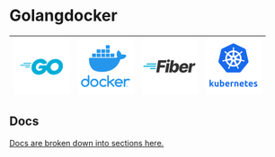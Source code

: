 # Golangdocker

| !["Go"](_repository_assets/logo-golang.png?raw=true "Go") | !["Docker"](_repository_assets/logo-docker.png?raw=true "Docker") | !["Fiber"](_repository_assets/logo-golang-fiber.png?raw=true "Fiber") | !["Kubernetes"](_repository_assets/logo-k8s.png?raw=true "Kubernetes") |
|:-------------:|:-------------:|:-------------:|:-------------:|

## Docs

[Docs are broken down into sections here.](https://mwiater.github.io/golangdocker/)